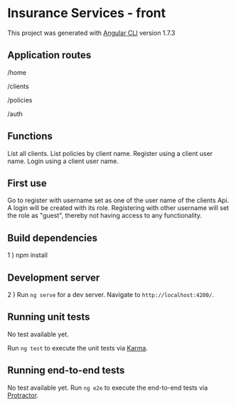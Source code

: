 # Insurance Services - front

This project was generated with [Angular CLI](https://github.com/angular/angular-cli) version 1.7.3

## Application routes ## 

/home

/clients

/policies

/auth

## Functions ##

List all clients.
List policies by client name.
Register using a client user name.
Login using a client user name.

## First use ##

Go to register with username set as one of the user name of the clients Api. A login will be created with its role.
Registering with other username will set the role as "guest", thereby not having access to any functionality.

## Build dependencies ##

1 ) npm install

## Development server

2 ) Run `ng serve` for a dev server. Navigate to `http://localhost:4200/`.

## Running unit tests
No test available yet.

Run `ng test` to execute the unit tests via [Karma](https://karma-runner.github.io).

## Running end-to-end tests
No test available yet.
Run `ng e2e` to execute the end-to-end tests via [Protractor](http://www.protractortest.org/).
